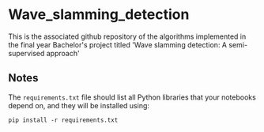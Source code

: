 # Wave_slamming_detection
This is the associated github repository of the algorithms implemented in the final year Bachelor's project titled 'Wave slamming detection: A semi-supervised approach'

## Notes
The `requirements.txt` file should list all Python libraries that your notebooks
depend on, and they will be installed using:

```
pip install -r requirements.txt
```


